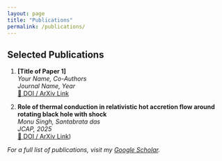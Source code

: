 ```yaml
---
layout: page
title: "Publications"
permalink: /publications/
---
```


## Selected Publications
1. **[Title of Paper 1]**  
   *Your Name, Co-Authors*  
   *Journal Name, Year*  
   [🔗 DOI / ArXiv Link](#)

2. **Role of thermal conduction in relativistic hot accretion flow around rotating black hole with shock**  
   *Monu Singh, Santabrata das*  
   *JCAP, 2025*  
   [🔗 DOI / ArXiv Link](https://arxiv.org/abs/2408.02256))

_For a full list of publications, visit my [Google Scholar](your-google-scholar-profile)._
